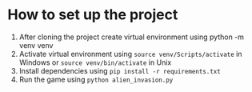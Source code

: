 # How to set up the project
1. After cloning the project create virtual environment using python -m venv venv
2. Activate virtual environment using ```source venv/Scripts/activate``` in Windows or ```source venv/bin/activate``` in Unix
3. Install dependencies using ```pip install -r requirements.txt```
4. Run the game using ```python alien_invasion.py```
